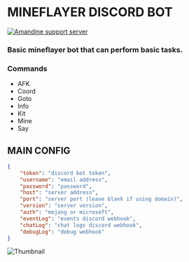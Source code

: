 # MINEFLAYER DISCORD BOT

<a href="https://discord.gg/numgPDvq5Q"><img src="https://discord.com/api/guilds/883397209306038272/widget.png" alt="Amandine support server"/></a>
### Basic mineflayer bot that can perform basic tasks.

### Commands
- AFK
- Coord
- Goto
- Info
- Kit
- Mine
- Say

## MAIN CONFIG

```json
{
	"token": "discord bot token",
	"username": "email address",
	"password": "password",
	"host": "server address",
	"port": "server port (leave blank if using domain)",
	"version": "server version",
	"auth": "mojang or microsoft",
	"eventLog": "events discord webhook",
	"chatLog": "chat logs discord webhook",
	"debugLog": "debug webhook"
}
```
![Thumbnail](https://i.imgur.com/Jg5oTky.png)
